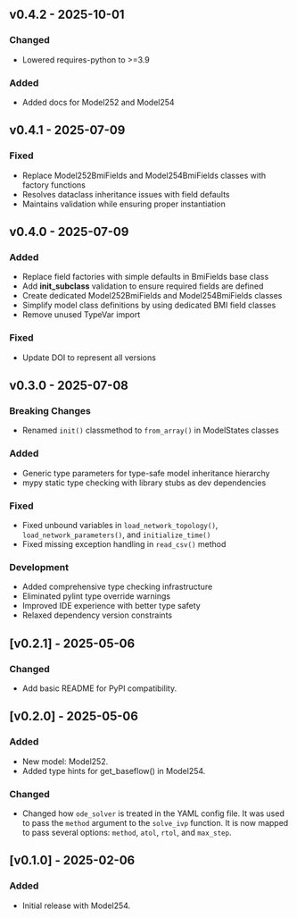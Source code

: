 ## v0.4.2 - 2025-10-01
### Changed
- Lowered requires-python to >=3.9

### Added
- Added docs for Model252 and Model254

## v0.4.1 - 2025-07-09

### Fixed
- Replace Model252BmiFields and Model254BmiFields classes with factory functions
- Resolves dataclass inheritance issues with field defaults
- Maintains validation while ensuring proper instantiation

## v0.4.0 - 2025-07-09

### Added
- Replace field factories with simple defaults in BmiFields base class
- Add __init_subclass__ validation to ensure required fields are defined
- Create dedicated Model252BmiFields and Model254BmiFields classes
- Simplify model class definitions by using dedicated BMI field classes
- Remove unused TypeVar import

### Fixed
- Update DOI to represent all versions

## v0.3.0 - 2025-07-08

### Breaking Changes
- Renamed `init()` classmethod to `from_array()` in ModelStates classes

### Added
- Generic type parameters for type-safe model inheritance hierarchy
- mypy static type checking with library stubs as dev dependencies

### Fixed
- Fixed unbound variables in `load_network_topology()`, `load_network_parameters()`, and `initialize_time()`
- Fixed missing exception handling in `read_csv()` method

### Development
- Added comprehensive type checking infrastructure
- Eliminated pylint type override warnings
- Improved IDE experience with better type safety
- Relaxed dependency version constraints

## [v0.2.1] - 2025-05-06
### Changed
- Add basic README for PyPI compatibility.

## [v0.2.0] - 2025-05-06
### Added
- New model: Model252.
- Added type hints for get_baseflow() in Model254.
### Changed
- Changed how `ode_solver` is treated in the YAML config file.
  It was used to pass the `method` argument to the `solve_ivp` function.
  It is now mapped to pass several options: `method`,  `atol`,  `rtol`, and `max_step`.

## [v0.1.0] - 2025-02-06
### Added
- Initial release with Model254.
